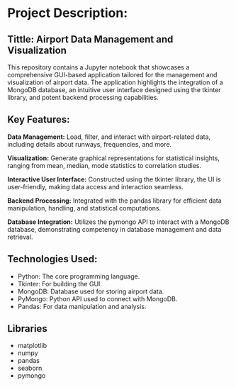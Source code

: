 # Project Description:
## __Tittle:__ Airport Data Management and Visualization
This repository contains a Jupyter notebook that showcases a comprehensive GUI-based application tailored for the management and visualization of airport data. The application highlights the integration of a MongoDB database, an intuitive user interface designed using the tkinter library, and potent backend processing capabilities.

## Key Features:

__Data Management:__ 
Load, filter, and interact with airport-related data, including details about runways, frequencies, and more.

__Visualization:__ 
Generate graphical representations for statistical insights, ranging from mean, median, mode statistics to correlation studies.

__Interactive User Interface:__ 
Constructed using the tkinter library, the UI is user-friendly, making data access and interaction seamless.

__Backend Processing:__ 
Integrated with the pandas library for efficient data manipulation, handling, and statistical computations.

__Database Integration:__ 
Utilizes the pymongo API to interact with a MongoDB database, demonstrating competency in database management and data retrieval.


## Technologies Used:

-  Python: The core programming language.
-  Tkinter: For building the GUI.
-  MongoDB: Database used for storing airport data.
-  PyMongo: Python API used to connect with MongoDB.
-  Pandas: For data manipulation and analysis.

## Libraries

-  matplotlib
-  numpy
-  pandas
-  seaborn
-  pymongo
